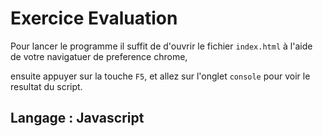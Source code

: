 # Exercice Evaluation 

Pour lancer le programme il suffit de d'ouvrir le fichier ``index.html`` à l'aide de votre navigatuer de preference chrome,

ensuite appuyer sur la touche ``F5``, et allez sur l'onglet ``console`` pour voir le resultat du script.




## Langage : Javascript

